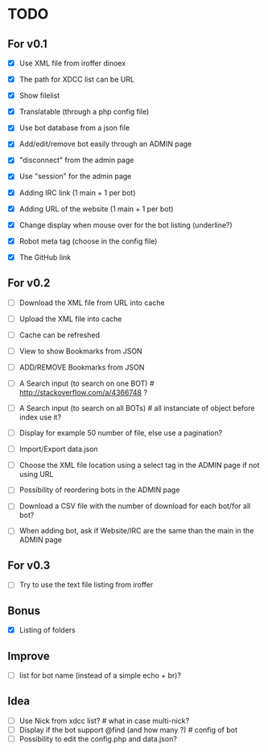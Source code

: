 # TODO

## For v0.1

- [x] Use XML file from iroffer dinoex
- [x] The path for XDCC list can be URL
- [x] Show filelist
- [x] Translatable (through a php config file)
- [x] Use bot database from a json file
- [x] Add/edit/remove bot easily through an ADMIN page
- [x] "disconnect" from the admin page
- [x] Use "session" for the admin page
- [x] Adding IRC link (1 main + 1 per bot)
- [x] Adding URL of the website (1 main + 1 per bot)
- [x] Change display when mouse over for the bot listing (underline?)
- [x] Robot meta tag (choose in the config file)
- [x] The GitHub link


## For v0.2

 - [ ] Download the XML file from URL into cache
 - [ ] Upload the XML file into cache
 - [ ] Cache can be refreshed
 - [ ] View to show Bookmarks from JSON
 - [ ] ADD/REMOVE Bookmarks from JSON
 - [ ] A Search input (to search on one BOT) # http://stackoverflow.com/a/4366748 ?
 - [ ] A Search input (to search on all BOTs) # all instanciate of object before index use it?
 - [ ] Display for example 50 number of file, else use a pagination?
 - [ ] Import/Export data.json
 - [ ] Choose the XML file location using a select tag in the ADMIN page if not using URL
 - [ ] Possibility of reordering bots in the ADMIN page
 - [ ] Download a CSV file with the number of download for each bot/for all bot?
 - [ ] When adding bot, ask if Website/IRC are the same than the main in the ADMIN page


## For v0.3

 - [ ] Try to use the text file listing from iroffer


## Bonus

 - [x] Listing of folders


## Improve

 - [ ] list for bot name (instead of a simple echo + br)?


## Idea

 - [ ] Use Nick from xdcc list? # what in case multi-nick?
 - [ ] Display if the bot support @find (and how many ?) # config of bot
 - [ ] Possibility to edit the config.php and data.json?
